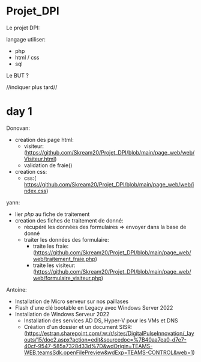 # Projet_DPI

Le projet DPI:

langage utiliser:

- php
- html / css
- sql

Le BUT ?

//indiquer plus tard//

<h1>day 1</h1>

Donovan:
- creation des page html:
    - visiteur: (https://github.com/Skream20/Projet_DPI/blob/main/page_web/web/Visiteur.html)
    - validation de fraie()
- creation css:
    - css:( https://github.com/Skream20/Projet_DPI/blob/main/page_web/web/index.css)

yann:

- lier *php* au fiche de traitement 
- creation des fiches de traitement de donné:
    - récupéré les données des formulaires => envoyer dans la base de donné
    - traiter les données des formulaire:
      - traite les fraie: (https://github.com/Skream20/Projet_DPI/blob/main/page_web/web/traitement_fraie.php)
      - traite les visiteur: (https://github.com/Skream20/Projet_DPI/blob/main/page_web/web/formulaire_visiteur.php)

Antoine:

- Installation de Micro serveur sur nos paillases
- Flash d'une clé bootable en Legacy avec Windows Server 2022
- Installation de Windows Serveur 2022
  - Installation des services AD DS, Hyper-V pour les VMs et DNS
  - Création d'un dossier et un document SISR: (https://estran.sharepoint.com/:w:/r/sites/DigitalPulseInnovation/_layouts/15/doc2.aspx?action=edit&sourcedoc=%7B40aa7ea0-d7e7-40cf-9547-585a7328d33d%7D&wdOrigin=TEAMS-WEB.teamsSdk.openFilePreview&wdExp=TEAMS-CONTROL&web=1)
